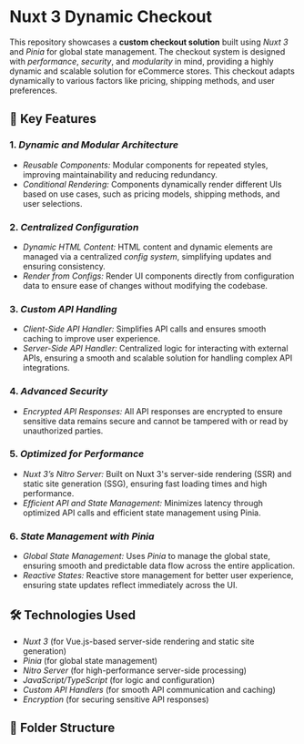 # Nuxt 3 Dynamic Checkout

This repository showcases a **custom checkout solution** built using *Nuxt 3* and *Pinia* for global state management. The checkout system is designed with *performance*, *security*, and *modularity* in mind, providing a highly dynamic and scalable solution for eCommerce stores. This checkout adapts dynamically to various factors like pricing, shipping methods, and user preferences.

## 🚀 Key Features

### 1. *Dynamic and Modular Architecture*
- *Reusable Components:* Modular components for repeated styles, improving maintainability and reducing redundancy.
- *Conditional Rendering:* Components dynamically render different UIs based on use cases, such as pricing models, shipping methods, and user selections.

### 2. *Centralized Configuration*
- *Dynamic HTML Content:* HTML content and dynamic elements are managed via a centralized *config system*, simplifying updates and ensuring consistency.
- *Render from Configs:* Render UI components directly from configuration data to ensure ease of changes without modifying the codebase.

### 3. *Custom API Handling*
- *Client-Side API Handler:* Simplifies API calls and ensures smooth caching to improve user experience.
- *Server-Side API Handler:* Centralized logic for interacting with external APIs, ensuring a smooth and scalable solution for handling complex API integrations.

### 4. *Advanced Security*
- *Encrypted API Responses:* All API responses are encrypted to ensure sensitive data remains secure and cannot be tampered with or read by unauthorized parties.

### 5. *Optimized for Performance*
- *Nuxt 3’s Nitro Server:* Built on Nuxt 3's server-side rendering (SSR) and static site generation (SSG), ensuring fast loading times and high performance.
- *Efficient API and State Management:* Minimizes latency through optimized API calls and efficient state management using Pinia.

### 6. *State Management with Pinia*
- *Global State Management:* Uses *Pinia* to manage the global state, ensuring smooth and predictable data flow across the entire application.
- *Reactive States:* Reactive store management for better user experience, ensuring state updates reflect immediately across the UI.

## 🛠️ Technologies Used
- *Nuxt 3* (for Vue.js-based server-side rendering and static site generation)
- *Pinia* (for global state management)
- *Nitro Server* (for high-performance server-side processing)
- *JavaScript/TypeScript* (for logic and configuration)
- *Custom API Handlers* (for smooth API communication and caching)
- *Encryption* (for securing sensitive API responses)

## 📂 Folder Structure
